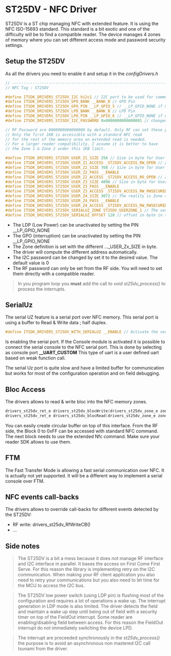 # ST25DV - NFC Driver
ST25DV is a ST chip managing NFC with extended feature. It is using the NFC ISO-15693 standard. This standard is a bit exotic and one of the difficulty will be to find a compatible reader.
The device manages 4 zones of memory where you can set different access mode and password security settings.

## Setup the ST25DV
As all the drivers you need to enable it and setup it in the _configDrivers.h_
```C
// ------------------------------------------------------------------------
// NFC Tag : ST25DV

#define ITSDK_DRIVERS_ST25DV_I2C hi2c1 // I2C port to be used for communications
#define ITSDK_DRIVERS_ST25DV_GPO_BANK __BANK_B // GPO Pin
#define ITSDK_DRIVERS_ST25DV_GPO_PIN __LP_GPIO_5 // __LP_GPIO_NONE if not used
#define ITSDK_DRIVERS_ST25DV_LPD_BANK __BANK_B // LPD Pin
#define ITSDK_DRIVERS_ST25DV_LPD_PIN __LP_GPIO_6 // __LP_GPIO_NONE if not used
#define ITSDK_DRIVERS_ST25DV_I2C_PASSWORD 0x0000000000000001 // changeme => I2C password will be setup on device when != 0

// RF Password are 0000000000000000 by default. Only RF can set these password
// Only the first 1KB is accessible with a standard NFC read
// for the rest of the memory area an extended read is needed.
// For a larger reader compatibility, I assume it is better to have
// the Zone 1 & Zone 2 under this 1KB limit.

#define ITSDK_DRIVERS_ST25DV_USER_Z1_SIZE 256 // Size in byte for User Zone 1 - This zone have no security option
#define ITSDK_DRIVERS_ST25DV_USER_Z1_ACCESS _ST25DV_ACCESS_RW_OPEN // Zone 1 is read only
#define ITSDK_DRIVERS_ST25DV_USER_Z2_SIZE 768 // Size in byte for User Zone 2
#define ITSDK_DRIVERS_ST25DV_USER_Z2_PASS __ENABLE
#define ITSDK_DRIVERS_ST25DV_USER_Z2_ACCESS _ST25DV_ACCESS_RO_OPEN // Zone 2 is read only
#define ITSDK_DRIVERS_ST25DV_USER_Z3_SIZE 4096 // Size in byte for User Zone 2
#define ITSDK_DRIVERS_ST25DV_USER_Z3_PASS __ENABLE
#define ITSDK_DRIVERS_ST25DV_USER_Z3_ACCESS _ST25DV_ACCESS_RW_RWSECURED // Zone 3 is RW both secured by a password
#define ITSDK_DRIVERS_ST25DV_USER_Z4_SIZE 3072 // The reality is Zone 4 is up the memory size.
#define ITSDK_DRIVERS_ST25DV_USER_Z4_PASS __ENABLE
#define ITSDK_DRIVERS_ST25DV_USER_Z4_ACCESS _ST25DV_ACCESS_RW_RWSECURED // Zone 4 is RW both secured by a password
#define ITSDK_DRIVERS_ST25DV_SERIALUZ_ZONE ST25DV_USERZONE_1 // The serial communication module on User Zone is using Zone 1
#define ITSDK_DRIVERS_ST25DV_SERIALUZ_OFFSET 128 // offset in byte in the USER Zone
```

* The LDP (Low Power) can be unactivated by setting the PIN __LP_GPIO_NONE
* The GPO (interruption) can be unactivated by setting the PIN __LP_GPIO_NONE
* The Zone definition is set with the different ..._USER_Zx_SIZE in byte. The driver will compute the different address automatically. 
* The I2C password can be changed by set it to the desired value. The default value is 0
* The RF password can only be set from the RF side. You will need to set them directly with a compatible reader.

> In you program loop you **must** add the call to _void  st25dv_process()_ to process the interrupts.

## SerialUz
The serial UZ feature is a serial port over NFC memory. This serial port is using a buffer to Read & Write data ; half duplex. 
```C
#define ITSDK_DRIVERS_ST25DV_WITH_SERIALUZ __ENABLE // Activate the serial User communication code
```
Is enabling the serial port. If the Console module is activated it is possible to connect the serial console to the NFC serial port.
This is done by selecting as console port **__UART_CUSTOM** This type of uart is a user defined uart based on weak function call.

The serial Uz port is quite slow and have a limited buffer for communication but works for most of the configuration operation and on field debugging.

## Bloc Access
The drivers allows to read & write bloc into the NFC memory zones.
```C
drivers_st25dv_ret_e drivers_st25dv_blocWrite(drivers_st25dv_zone_e zone, uint8_t blockId, uint8_t * data, uint8_t sz);
drivers_st25dv_ret_e drivers_st25dv_blocRead(drivers_st25dv_zone_e zone, uint8_t blockId, uint8_t * data, uint8_t sz);
```
You can easily create circular buffer on top of this interface.
From the RF side, the Block 0 to 0xFF can be accessed with standard NFC command. The next block needs to use the extended Nfc command. Make sure your reader SDK allows to use them.

## FTM
The Fast Transfer Mode is allowing a fast serial communication over NFC. It is actually not yet supported. It will be a different way to implement a serial console over FTM.

## NFC events call-backs

The drivers allows to override call-backs for different events detected by the ST25DV:

- RF write: drivers_st25dv_RfWriteCB()
- ...

## Side notes
>The ST25DV is a bit a mess because it does not manage RF interface and I2C interface in parallel. It bases the access on First Come First Serve. For this reason the library is implementing retry on the I2C communication. 
When making your RF client application you also need to retry your communications but you also need to let time for the MCU to access the I2C bus.

>The ST25DV low power switch (using LDP pin) is flushing most of the configuration and requires a lot of operations a wake up. The interrupt generation in LDP mode is also limited. The driver detects the field and maintain a wake up step until being out of field with a security timer on top of the FieldOut interrupt. Some reader are enabling/disabling field between access. For this reason the FieldOut interrupt do not immediately switching the device LPD.

> The interrupt are proceeded synchronously in the  *st25dv_process()* the purpose is to avoid an asynchronous non mastered I2C call tsunami from the driver.